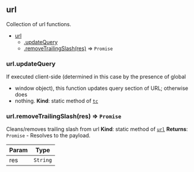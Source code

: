 <a name="module_url"></a>

## url
Collection of url functions.

* [url](#module_url)
    * [.updateQuery](#module_url.updateQuery)
    * [.removeTrailingSlash(res)](#module_url.removeTrailingSlash) ⇒ <code>Promise</code>

<a name="module_url.updateQuery"></a>
### url.updateQuery
If executed client-side (determined in this case by the presence of global
 * window object), this function updates query section of URL; otherwise does
 * nothing.
**Kind**: static method of [<code>tc</code>](#module_url)


<a name="module_url.removeTrailingSlash"></a>
### url.removeTrailingSlash(res) ⇒ <code>Promise</code>
Cleans/removes trailing slash from url
**Kind**: static method of [<code>url</code>](#module_url)
**Returns**: <code>Promise</code> - Resolves to the payload.  

| Param | Type |
| --- | --- |
| res | <code>String</code> |

